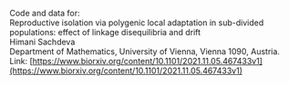 Code and data for:  
Reproductive isolation via polygenic local adaptation in sub-divided populations: effect of linkage disequilibria and drift  
Himani Sachdeva  
Department of Mathematics, University of Vienna, Vienna 1090, Austria.  
Link: [https://www.biorxiv.org/content/10.1101/2021.11.05.467433v1](https://www.biorxiv.org/content/10.1101/2021.11.05.467433v1)
